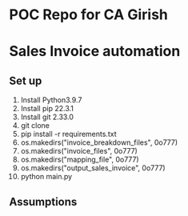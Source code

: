 # POC Repo for CA Girish
# Sales Invoice automation

## Set up
1. Install Python3.9.7
2. Install pip 22.3.1
3. Install git 2.33.0
4. git clone
5. pip install -r requirements.txt
6. os.makedirs("invoice_breakdown_files", 0o777)
7. os.makedirs("invoice_files", 0o777)
8. os.makedirs("mapping_file", 0o777)
9. os.makedirs("output_sales_invoice", 0o777)
10. python main.py

## Assumptions
